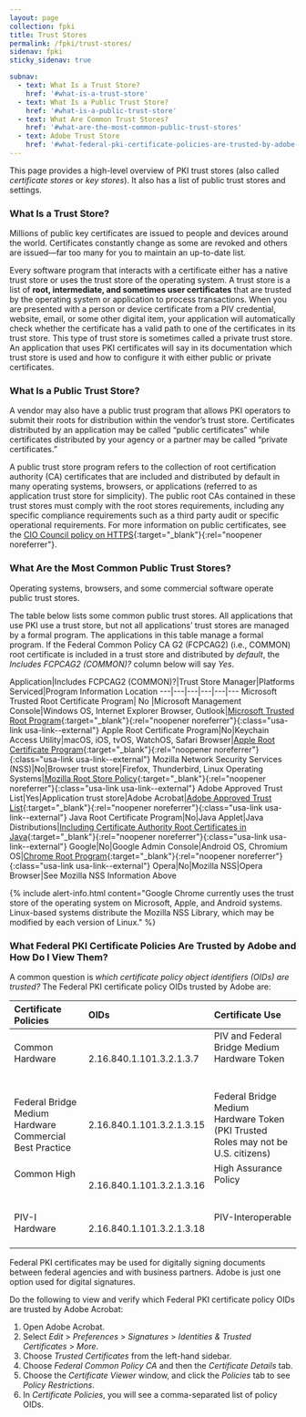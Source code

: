 ```yaml
---
layout: page
collection: fpki
title: Trust Stores
permalink: /fpki/trust-stores/
sidenav: fpki
sticky_sidenav: true

subnav:
  - text: What Is a Trust Store?
    href: '#what-is-a-trust-store'
  - text: What Is a Public Trust Store?
    href: '#what-is-a-public-trust-store'
  - text: What Are Common Trust Stores?
    href: '#what-are-the-most-common-public-trust-stores'
  - text: Adobe Trust Store
    href: '#what-federal-pki-certificate-policies-are-trusted-by-adobe-and-how-do-i-view-them'
---
```


This page provides a high-level overview of PKI trust stores (also called *certificate stores* or *key stores*). It also has a list of public trust stores and settings. 

### What Is a Trust Store?
Millions of public key certificates are issued to people and devices around the world. Certificates constantly change as some are revoked and others are issued&mdash;far too many for you to maintain an up-to-date list.  

Every software program that interacts with a certificate either has a native trust store or uses the trust store of the operating system. A trust store is a list of **root, intermediate, and sometimes user certificates** that are trusted by the operating system or application to process transactions. When you are presented with a person or device certificate from a PIV credential, website, email, or some other digital item, your application will automatically check whether the certificate has a valid path to one of the certificates in its trust store. This type of trust store is sometimes called a private trust store. An application that uses PKI certificates will say in its documentation which trust store is used and how to configure it with either public or private certificates. 

### What Is a Public Trust Store?
A vendor may also have a public trust program that allows PKI operators to submit their roots for distribution within the vendor’s trust store. Certificates distributed by an application may be called “public certificates” while certificates distributed by your agency or a partner may be called “private certificates.” 

A public trust store program refers to the collection of root certification authority (CA) certificates that are included and distributed by default in many operating systems, browsers, or applications (referred to as application trust store for simplicity). The public root CAs contained in these trust stores must comply with the root stores requirements, including any specific compliance requirements such as a third party audit or specific operational requirements. For more information on public certificates, see the [CIO Council policy on HTTPS](https://https.cio.gov/certificates/){:target="_blank"}{:rel="noopener noreferrer"}.

### What Are the Most Common Public Trust Stores?
Operating systems, browsers, and some commercial software operate public trust stores. 

The table below lists some common public trust stores. All applications that use PKI use a trust store, but not all applications’ trust stores are managed by a formal program. The applications in this table manage a formal program. If the Federal Common Policy CA G2 (FCPCAG2) (i.e., COMMON) root certificate is included in a trust store and distributed by _default_, the _Includes FCPCAG2 (COMMON)?_ column below will say _Yes_.  

Application|Includes FCPCAG2 (COMMON)?|Trust Store Manager|Platforms Serviced|Program Information Location
---|---|---|---|---|---
Microsoft Trusted Root Certificate Program| No |Microsoft Management Console|Windows OS, Internet Explorer Browser, Outlook|[Microsoft Trusted Root Program](http://aka.ms/RootCert){:target="_blank"}{:rel="noopener noreferrer"}{:class="usa-link usa-link--external"} 
Apple Root Certificate Program|No|Keychain Access Utility|macOS, iOS, tvOS, WatchOS, Safari Browser|[Apple Root Certificate Program](https://www.apple.com/certificateauthority/ca_program.html){:target="_blank"}{:rel="noopener noreferrer"}{:class="usa-link usa-link--external"} 
Mozilla Network Security Services (NSS)|No|Browser trust store|Firefox, Thunderbird, Linux Operating Systems|[Mozilla Root Store Policy](https://www.mozilla.org/en-US/about/governance/policies/security-group/certs/policy/){:target="_blank"}{:rel="noopener noreferrer"}{:class="usa-link usa-link--external"} 
Adobe Approved Trust List|Yes|Application trust store|Adobe Acrobat|[Adobe Approved Trust List](https://helpx.adobe.com/acrobat/kb/approved-trust-list2.html){:target="_blank"}{:rel="noopener noreferrer"}{:class="usa-link usa-link--external"} 
Java Root Certificate Program|No|Java Applet|Java Distributions|[Including Certificate Authority Root Certificates in Java](http://www.oracle.com/technetwork/java/javase/javasecarootcertsprogram-1876540.html){:target="_blank"}{:rel="noopener noreferrer"}{:class="usa-link usa-link--external"} 
Google|No|Google Admin Console|Android OS, Chromium OS|[Chrome Root Program](https://www.chromium.org/Home/chromium-security/root-ca-policy){:target="_blank"}{:rel="noopener noreferrer"}{:class="usa-link usa-link--external"} 
Opera|No|Mozilla NSS|Opera Browser|See Mozilla NSS Information Above

{% include alert-info.html content="Google Chrome currently uses the trust store of the operating system on Microsoft, Apple, and Android systems. Linux-based systems distribute the Mozilla NSS Library, which may be modified by each version of Linux." %}

### What Federal PKI Certificate Policies Are Trusted by Adobe and How Do I View Them?

A common question is *which certificate policy object identifiers (OIDs) are trusted?* The Federal PKI certificate policy OIDs trusted by Adobe are:

| Certificate Policies | OIDs | Certificate Use |
|:---------------------|:-----|:----------------|
| Common Hardware                               | 2.16.840.1.101.3.2.1.3.7  | PIV and Federal Bridge Medium Hardware Token                                      |
| Federal Bridge Medium Hardware Commercial Best Practice | 2.16.840.1.101.3.2.1.3.15 | Federal Bridge Medium Hardware Token (PKI Trusted Roles may not be U.S. citizens) |
| Common High                                   | 2.16.840.1.101.3.2.1.3.16 | High Assurance Policy                                                             |
| PIV-I Hardware                                | 2.16.840.1.101.3.2.1.3.18 | PIV-Interoperable                                                                 |

Federal PKI certificates may be used for digitally signing documents between federal agencies and with business partners. Adobe is just one option used for digital signatures.

Do the following to view and verify which Federal PKI certificate policy OIDs are trusted by Adobe Acrobat:

  1. Open Adobe Acrobat.  
  1. Select _Edit_ > _Preferences_ > _Signatures_ > _Identities & Trusted Certificates_ > _More_.
  2. Choose _Trusted Certificates_ from the left-hand sidebar.  
  3. Choose _Federal Common Policy CA_ and then the _Certificate Details_ tab.
  3. Choose the _Certificate Viewer_ window, and click the _Policies_ tab to see _Policy Restrictions_. 
  4. In _Certificate Policies_, you will see a comma-separated list of policy OIDs.
